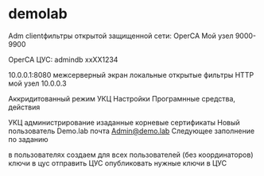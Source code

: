 # demolab
Adm clientфильтры открытой защищенной сети:
OperCA
Мой узел
9000-9900

OperCA ЦУС:
admindb
xxXX1234

10.0.0.1:8080
межсерверный экран
локальные открытые фильтры
HTTP
мой узел
10.0.0.3

Аккридитованный режим
УКЦ Настройки Програмнные средства, действия

УКЦ администрирование 
изаданные корневые сертификаты
Новый пользователь Demo.lab
почта Admin@demo.lab
Следующее заполнение по заданию

в пользователях создаем для всех пользователей (без координаторов) ключи в цус
отправить ЦУС
опубликовать нужные ключи в ЦУС
